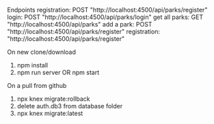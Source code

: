 Endpoints
registration: POST "http://localhost:4500/api/parks/register"
login: POST "http://localhost:4500/api/parks/login"
get all parks: GET "http://localhost:4500/api/parks"
add a park: POST "http://localhost:4500/api/parks/register"
registration: "http://localhost:4500/api/parks/register"

On new clone/download
1. npm install
2. npm run server OR npm start

On a pull from github
1. npx knex migrate:rollback
2. delete auth.db3 from database folder
3. npx knex migrate:latest